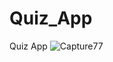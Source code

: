 # Quiz_App
Quiz App
![Capture77](https://github.com/user-attachments/assets/70633e96-6101-4f7b-a0c6-4f5590707434)
